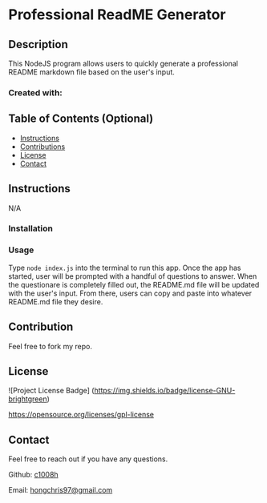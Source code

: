 # Professional ReadME Generator
  
## Description
This NodeJS program allows users to quickly generate a professional README markdown file based on the user's input.

### Created with:

## Table of Contents (Optional)
- [Instructions](#instructions)
- [Contributions](#contributions)
- [License](#license)
- [Contact](#contact)

## Instructions
N/A
### Installation

### Usage
Type `node index.js` into the terminal to run this app. Once the app has started, user will be prompted with a handful of questions to answer. When the questionare is completely filled out, the README.md file will be updated with the user's input. From there, users can copy and paste into whatever README.md file they desire. 

## Contribution
Feel free to fork my repo.


## License
![Project License Badge]
(https://img.shields.io/badge/license-GNU-brightgreen)

https://opensource.org/licenses/gpl-license
  

## Contact
Feel free to reach out if you have any questions.

Github: <a href='https://github.com/ + c1008h'>c1008h</a>

Email: <a href='mailto:hongchris97@gmail.com'>hongchris97@gmail.com</a>
